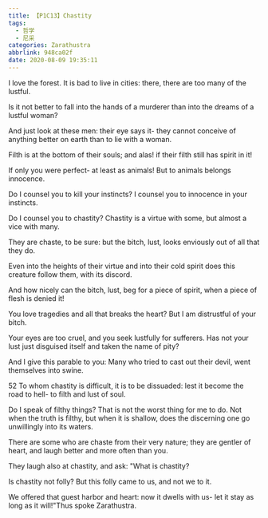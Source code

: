 ```yaml
---
title: 【P1C13】Chastity
tags:
  - 哲学
  - 尼采
categories: Zarathustra
abbrlink: 948ca02f
date: 2020-08-09 19:35:11
---
```

I love the forest. It is bad to live in cities: there, there are too many of the lustful.
<!-- more -->
Is it not better to fall into the hands of a murderer than into the dreams of a lustful woman?

And just look at these men: their eye says it- they cannot conceive of anything better on earth than to lie with a woman.

Filth is at the bottom of their souls; and alas! if their filth still has spirit in it!

If only you were perfect- at least as animals! But to animals belongs innocence.

Do I counsel you to kill your instincts? I counsel you to innocence in your instincts.

Do I counsel you to chastity? Chastity is a virtue with some, but almost a vice with many.

They are chaste, to be sure: but the bitch, lust, looks enviously out of all that they do.

Even into the heights of their virtue and into their cold spirit does this creature follow them, with its discord.

And how nicely can the bitch, lust, beg for a piece of spirit, when a piece of flesh is denied it!

You love tragedies and all that breaks the heart? But I am distrustful of your bitch.

Your eyes are too cruel, and you seek lustfully for sufferers. Has not your lust just disguised itself and taken the name of pity?

And I give this parable to you: Many who tried to cast out their devil, went themselves into swine.

52 To whom chastity is difficult, it is to be dissuaded: lest it become the road to hell- to filth and lust of soul.

Do I speak of filthy things? That is not the worst thing for me to do. Not when the truth is filthy, but when it is shallow, does the discerning one go unwillingly into its waters.

There are some who are chaste from their very nature; they are gentler of heart, and laugh better and more often than you.

They laugh also at chastity, and ask: "What is chastity?

Is chastity not folly? But this folly came to us, and not we to it.

We offered that guest harbor and heart: now it dwells with us- let it stay as long as it will!"Thus spoke Zarathustra.

